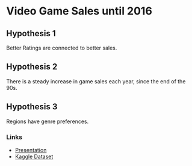 # Video Game Sales until 2016

## Hypothesis 1  

Better Ratings are connected to better sales.

## Hypothesis 2

There is a steady increase in game sales each year, since the end of the 90s.

## Hypothesis 3

Regions have genre preferences.

### Links
- [Presentation](https://www.canva.com/design/DAGdrX_QFng/4PmU9uz9VW82f48KuYnm9A/edit?utm_content=DAGdrX_QFng&utm_campaign=designshare&utm_medium=link2&utm_source=sharebutton)
- [Kaggle Dataset](https://www.kaggle.com/datasets/rush4ratio/video-game-sales-with-ratings)
